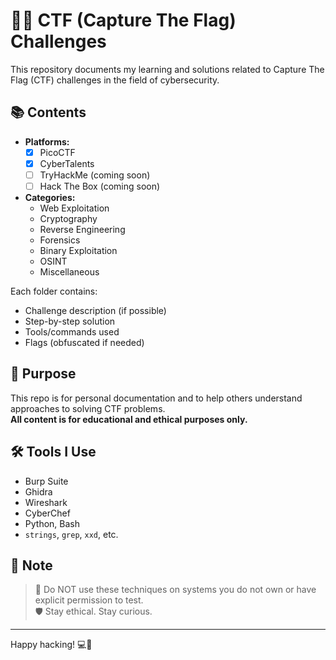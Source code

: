 # 🕵️‍♂️ CTF (Capture The Flag) Challenges

This repository documents my learning and solutions related to Capture The Flag (CTF) challenges in the field of cybersecurity.

## 📚 Contents

- **Platforms:**
  - [x] PicoCTF
  - [x] CyberTalents
  - [ ] TryHackMe (coming soon)
  - [ ] Hack The Box (coming soon)

- **Categories:**
  - Web Exploitation
  - Cryptography
  - Reverse Engineering
  - Forensics
  - Binary Exploitation
  - OSINT
  - Miscellaneous

Each folder contains:
- Challenge description (if possible)
- Step-by-step solution
- Tools/commands used
- Flags (obfuscated if needed)

## 🧠 Purpose

This repo is for personal documentation and to help others understand approaches to solving CTF problems.  
**All content is for educational and ethical purposes only.**

## 🛠️ Tools I Use

- Burp Suite
- Ghidra
- Wireshark
- CyberChef
- Python, Bash
- `strings`, `grep`, `xxd`, etc.

## 📌 Note

> 🚨 Do NOT use these techniques on systems you do not own or have explicit permission to test.  
> 🛡️ Stay ethical. Stay curious.

---

Happy hacking! 💻🔐
